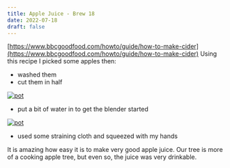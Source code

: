 ```yaml
---
title: Apple Juice - Brew 18
date: 2022-07-18
draft: false 
---
```


[https://www.bbcgoodfood.com/howto/guide/how-to-make-cider](https://www.bbcgoodfood.com/howto/guide/how-to-make-cider) Using this recipe I picked some apples then:

- washed them
- cut them in half

[![pot](/images/2022-07-18/blend.jpg "buckets")](/images/2022-07-18/blend.jpg)

- put a bit of water in to get the blender started

[![pot](/images/2022-07-18/jug.jpg "buckets")](/images/2022-07-18/jug.jpg)

- used some straining cloth and squeezed with my hands

It is amazing how easy it is to make very good apple juice. Our tree is more of a cooking apple tree, but even so, the juice was very drinkable.


